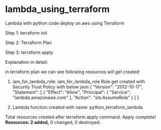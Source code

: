 # lambda_using_terraform
Lambda with python code deploy on aws using Terraform 

Step 1: terraform init

Step 2: Terraform Plan

Step 3: terraform apply


Explanation in detail:

in terraform plan we can see following resources will get created:
1. iam_for_lambda_role: iam_for_lambda_role Role get created with Security Trust Policy with below json
{
    "Version": "2012-10-17",
    "Statement": [
        {
            "Effect": "Allow",
            "Principal": {
                "Service": "lambda.amazonaws.com"
            },
            "Action": "sts:AssumeRole"
        }
    ]
}

2. Lambda function created with name: python_terraform_lambda

Total resources created after terraform apply command.
Apply complete! **Resources: 2 added,** 0 changed, 0 destroyed.
